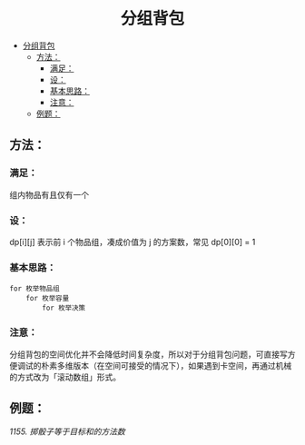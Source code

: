 <!--
 * @Description: 
 * @Author: shadow221213
 * @Date: 2023-10-24 19:33:32
 * @LastEditTime: 2023-11-01 14:43:09
-->
# <div align="center">分组背包</div>

<!-- TOC -->

- [分组背包](#分组背包)
  - [方法：](#方法)
    - [满足：](#满足)
    - [设：](#设)
    - [基本思路：](#基本思路)
    - [注意：](#注意)
  - [例题：](#例题)

<!-- /TOC -->

## 方法：

### 满足：
组内物品有且仅有一个

### 设：
dp[i][j] 表示前 i 个物品组，凑成价值为 j 的方案数，常见 dp[0][0] = 1

### 基本思路：
```
for 枚举物品组	
    for 枚举容量
        for 枚举决策
```

### 注意：
分组背包的空间优化并不会降低时间复杂度，所以对于分组背包问题，可直接写方便调试的朴素多维版本（在空间可接受的情况下），如果遇到卡空间，再通过机械的方式改为「滚动数组」形式。

## 例题：
*1155. 掷骰子等于目标和的方法数*